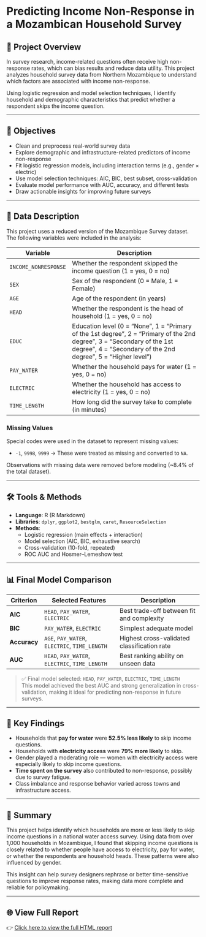 # Predicting Income Non-Response in a Mozambican Household Survey

## 📌 Project Overview

In survey research, income-related questions often receive high non-response rates, which can bias results and reduce data utility. This project analyzes household survey data from Northern Mozambique to understand which factors are associated with income non-response. 

Using logistic regression and model selection techniques, I identify household and demographic characteristics that predict whether a respondent skips the income question.

---

## 🎯 Objectives

- Clean and preprocess real-world survey data
- Explore demographic and infrastructure-related predictors of income non-response
- Fit logistic regression models, including interaction terms (e.g., gender × electric)
- Use model selection techniques: AIC, BIC, best subset, cross-validation
- Evaluate model performance with AUC, accuracy, and different tests
- Draw actionable insights for improving future surveys

---

## 🧾 Data Description

This project uses a reduced version of the Mozambique Survey dataset. The following variables were included in the analysis:

| Variable         | Description                                        |
|------------------|----------------------------------------------------|
| `INCOME_NONRESPONSE` | Whether the respondent skipped the income question (1 = yes, 0 = no) |
| `SEX`            | Sex of the respondent (0 = Male, 1 = Female)       |
| `AGE`            | Age of the respondent (in years)                   |
| `HEAD`           | Whether the respondent is the head of household (1 = yes, 0 = no)    |
| `EDUC`           | Education level (0 = “None”, 1 = “Primary of the 1st degree”, 2 = “Primary of the 2nd degree”, 3 = “Secondary of the 1st degree”, 4 = “Secondary of the 2nd degree”, 5 = “Higher level”)|
| `PAY_WATER`      | Whether the household pays for water (1 = yes, 0 = no)              |
| `ELECTRIC`       | Whether the household has access to electricity (1 = yes, 0 = no)     |
| `TIME_LENGTH`    | How long did the survey take to complete (in minutes)        |

### Missing Values
Special codes were used in the dataset to represent missing values:
- `-1`, `9998`, `9999` → These were treated as missing and converted to `NA`.

Observations with missing data were removed before modeling (~8.4% of the total dataset).

---

## 🛠 Tools & Methods

- **Language**: R (R Markdown)
- **Libraries**: `dplyr`, `ggplot2`, `bestglm`, `caret`, `ResourceSelection`
- **Methods**:
  - Logistic regression (main effects + interaction)
  - Model selection (AIC, BIC, exhaustive search)
  - Cross-validation (10-fold, repeated)
  - ROC AUC and Hosmer–Lemeshow test

---

## 📊 Final Model Comparison

| Criterion   | Selected Features                                  | Description                                     |
|------------|-----------------------------------------------------|-------------------------------------------------|
| **AIC**     | `HEAD`, `PAY_WATER`, `ELECTRIC`                    | Best trade-off between fit and complexity       |
| **BIC**     | `PAY_WATER`, `ELECTRIC`                            | Simplest adequate model                         |
| **Accuracy**| `AGE`, `PAY_WATER`, `ELECTRIC`, `TIME_LENGTH`      | Highest cross-validated classification rate     |
| **AUC**     | `HEAD`, `PAY_WATER`, `ELECTRIC`, `TIME_LENGTH`     | Best ranking ability on unseen data             |

> ✅ Final model selected: `HEAD`, `PAY_WATER`, `ELECTRIC`, `TIME_LENGTH`  
> This model achieved the best AUC and strong generalization in cross-validation, making it ideal for predicting non-response in future surveys.

---

## 🧠 Key Findings

- Households that **pay for water** were **52.5% less likely** to skip income questions.
- Households with **electricity access** were **79% more likely** to skip.
- Gender played a moderating role — women with electricity access were especially likely to skip income questions.
- **Time spent on the survey** also contributed to non-response, possibly due to survey fatigue.
- Class imbalance and response behavior varied across towns and infrastructure access.

---

## 📣 Summary 

This project helps identify which households are more or less likely to skip income questions in a national water access survey. Using data from over 1,000 households in Mozambique, I found that skipping income questions is closely related to whether people have access to electricity, pay for water, or whether the respondents are household heads. These patterns were also influenced by gender.

This insight can help survey designers rephrase or better time-sensitive questions to improve response rates, making data more complete and reliable for policymaking.

---

## 🌐 View Full Report

👉 [Click here to view the full HTML report](http://tong0422.github.io/Predicting-non-response-in-survey/)  


